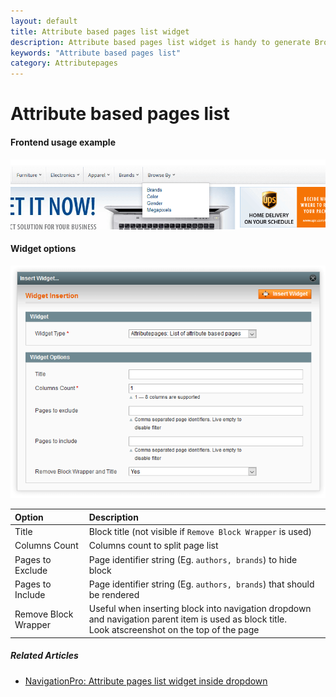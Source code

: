```yaml
---
layout: default
title: Attribute based pages list widget
description: Attribute based pages list widget is handy to generate Browse by menu's or pages
keywords: "Attribute based pages list"
category: Attributepages
---
```


# Attribute based pages list

#### Frontend usage example

!['Browse by' dropdown](/images/m1/navigationpro/siblings/browse_by_attributepages_dropdown.png)

#### Widget options

![Widget form](/images/attributepages/widgets-and-blocks/attribute_pages_list.png)

Option | Description
:------|:-----------
Title | Block title (not visible if `Remove Block Wrapper` is used)
Columns Count | Columns count to split page list
Pages to Exclude | Page identifier string (Eg. `authors, brands`) to hide block
Pages to Include | Page identifier string (Eg. `authors, brands`) that should be rendered
Remove Block Wrapper | Useful when inserting block into navigation dropdown and navigation parent item is used as block title.<br/> Look atscreenshot on the top of the page

##### Related Articles

- [NavigationPro: Attribute pages list widget inside dropdown](/m1/extensions/navigationpro/siblings/browse-by-with-attributepages-list/)

